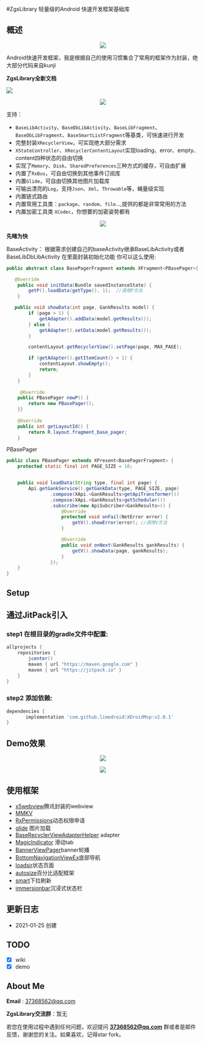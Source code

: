 #ZgsLibrary 轻量级的Android 快速开发框架基础库

## 概述

<p align="center">
	<img src="xdroid_logo_128.png"/>
</p>

Android快速开发框架，我是根据自己的使用习惯集合了常用的框架作为封装，绝大部分代码来自kunji

**ZgsLibrary全新文档**

[![](https://jitpack.io/v/limedroid/XDroidMvp.svg)](https://jitpack.io/#limedroid/XDroidMvp)

<p align="center">
	<img src="art/XdroidMvp_total.png"/>
</p>


支持：

* `BaseLibActivity`、`BaseDbLibActivity`、`BaseLibFragment`、`BaseDbLibFragment`、`BaseSmartListFragment`等基类，可快速进行开发
* 完整封装`XRecyclerView`，可实现绝大部分需求
* `XStateController`、`XRecyclerContentLayout`实现loading、error、empty、content四种状态的自由切换
* 实现了`Memory`、`Disk`、`SharedPreferences`三种方式的缓存，可自由扩展
* 内置了`RxBus`，可自由切换到其他事件订阅库
* 内置`Glide`，可自由切换其他图片加载库
* 可输出漂亮的`Log`，支持`Json`、`Xml`、`Throwable`等，蝇量级实现
* 内置链式路由
* 内置常用工具类：`package`、`random`、`file`...,提供的都是非常常用的方法
* 内置加密工具类 `XCodec`，你想要的加密姿势都有


<p align="center">
	<img src="mvp.png"/>
</p>


**先睹为快**

BaseActivity：
根据需求创建自己的baseActivity继承BaseLibActivity或者BaseLibDbLibActivity
在里面封装初始化功能
你可以这么使用:



```java
public abstract class BasePagerFragment extends XFragment<PBasePager>{

   @Override
    public void initData(Bundle savedInstanceState) {
        getP().loadData(getType(), 1);	//调用P方法
    }

   public void showData(int page, GankResults model) {
        if (page > 1) {
            getAdapter().addData(model.getResults());
        } else {
            getAdapter().setData(model.getResults());
        }

        contentLayout.getRecyclerView().setPage(page, MAX_PAGE);

        if (getAdapter().getItemCount() < 1) {
            contentLayout.showEmpty();
            return;
        }
    }
    
	 @Override
    public PBasePager newP() {
        return new PBasePager();
    }}
    
    @Override
    public int getLayoutId() {
        return R.layout.fragment_base_pager;
    }
```

PBasePager

```java
public class PBasePager extends XPresent<BasePagerFragment> {
    protected static final int PAGE_SIZE = 10;


    public void loadData(String type, final int page) {
        Api.getGankService().getGankData(type, PAGE_SIZE, page)
                .compose(XApi.<GankResults>getApiTransformer())
                .compose(XApi.<GankResults>getScheduler())
                .subscribe(new ApiSubcriber<GankResults>() {
                    @Override
                    protected void onFail(NetError error) {
                        getV().showError(error); //调用V方法
                    }

                    @Override
                    public void onNext(GankResults gankResults) {
                        getV().showData(page, gankResults);
                    }
                });
    }
}
```

## Setup


## 通过JitPack引入

### step1 在根目录的gradle文件中配置:
```groovy
allprojects {
    repositories {
        jcenter()
        maven { url "https://maven.google.com" }
        maven { url "https://jitpack.io" }
    }
}
```

### step2 添加依赖:
```groovy
dependencies {
	   implementation 'com.github.limedroid:XDroidMvp:v2.0.1'
}
```


## Demo效果

<p align="center">
	<img src="art/snapshot_2.png"/>
</p>

<p align="center">
	<img src="art/snapshot_1.png"/>
</p>


## 使用框架

* [x5webview](https://x5.tencent.com/)腾讯封装的webview
* [MMKV](https://github.com/trello/RxLifecycle)
* [RxPermissions](https://github.com/tbruyelle/RxPermissions)动态权限申请
* [glide](https://github.com/square/retrofit) 图片加载
* [BaseRecyclerViewAdapterHelper](https://github.com/square/retrofit) adapter
* [MagicIndicator](https://github.com/square/retrofit) 滑动tab
* [BannerViewPager](https://github.com/tbruyelle/RxPermissions)banner轮播
* [BottomNavigationViewEx](https://github.com/tbruyelle/RxPermissions)底部导航
* [loadsir](https://github.com/tbruyelle/RxPermissions)状态页面
* [autosize](https://github.com/tbruyelle/RxPermissions)百分比适配框架
* [smart](https://github.com/tbruyelle/RxPermissions)下拉刷新
* [immersionbar](https://github.com/tbruyelle/RxPermissions)沉浸式状态栏


## 更新日志

* 2021-01-25 创建



## TODO

* [x] wiki
* [x] demo

## About Me

**Email** : 37368562@qq.com

**ZgsLibrary交流群**：暂无



若您在使用过程中遇到任何问题，欢迎提问 **37368562@qq.com** 群或者是邮件反馈，谢谢您的关注。如果喜欢，记得star fork。


